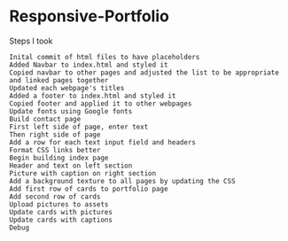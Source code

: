 # Responsive-Portfolio

Steps I took 

	Inital commit of html files to have placeholders
	Added Navbar to index.html and styled it
	Copied navbar to other pages and adjusted the list to be appropriate and linked pages together
	Updated each webpage's titles
	Added a footer to index.html and styled it
	Copied footer and applied it to other webpages
	Update fonts using Google fonts
	Build contact page
	First left side of page, enter text 
	Then right side of page
	Add a row for each text input field and headers
	Format CSS links better
	Begin building index page
	Header and text on left section
	Picture with caption on right section
	Add a background texture to all pages by updating the CSS
	Add first row of cards to portfolio page
	Add second row of cards
	Upload pictures to assets
	Update cards with pictures
	Update cards with captions
	Debug
